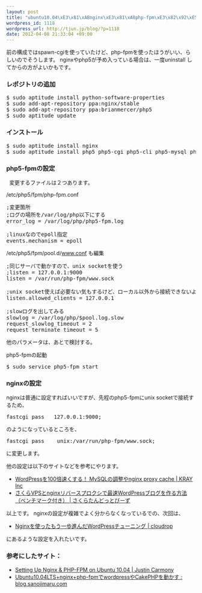 ```yaml
--- 
layout: post
title: "ubuntu10.04\xE3\x81\xABnginx\xE3\x81\xA8php-fpm\xE3\x82\x92\xE5\x85\xA5\xE3\x82\x8C\xE3\x81\xA6wordpress\xE5\x8B\x95\xE3\x81\x8B\xE3\x81\x99"
wordpress_id: 1118
wordpress_url: http://tjun.jp/blog/?p=1118
date: 2012-04-08 21:33:04 +09:00
---
```

前の構成ではspawn-cgiを使っていたけど、php-fpmを使ったほうがいい、らしいのでそうします。
nginxやphp5が予め入っている場合は、一度uninstall してからの方がよいかもです。

<h3>レポジトリの追加</h3>
<pre>
$ sudo aptitude install python-software-properties
$ sudo add-apt-repository ppa:nginx/stable
$ sudo add-apt-repository ppa:brianmercer/php5
$ sudo aptitude update
</pre>


<h3>インストール</h3>
<pre>
$ sudo aptitude install nginx
$ sudo aptitude install php5 php5-cgi php5-cli php5-mysql php5-gd php-apc php5-fpm
</pre>


<h3>php5-fpmの設定</h3> 
変更するファイルは２つあります。

/etc/php5/fpm/php-fpm.conf
<pre>
;変更箇所
;ログの場所を/var/log/php以下にする
error_log = /var/log/php/php5-fpm.log

;linuxなのでepoll指定
events.mechanism = epoll
</pre>

/etc/php5/fpm/pool.d/www.conf
も編集
<pre>
;同じサーバで動かすので、unix socketを使う
;listen = 127.0.0.1:9000
listen = /var/run/php-fpm/www.sock

;unix socket使えば必要ない気もするけど、ローカル以外から接続できないように。
listen.allowed_clients = 127.0.0.1

;slowログを出してみる
slowlog = /var/log/php/$pool.log.slow
request_slowlog_timeout = 2
request_terminate_timeout = 5
</pre>
他のパラメータは、あとで検討する。

php5-fpmの起動
<pre>
$ sudo service php5-fpm start
</pre>



<h3>nginxの設定</h3>

nginxは普通に設定すればいいですが、先程のphp5-fpmにunix socketで接続するため、
<pre>fastcgi_pass   127.0.0.1:9000;</pre>
のようになっているところを、
<pre>fastcgi_pass    unix:/var/run/php-fpm/www.sock;</pre>
に変更します。

他の設定は以下のサイトなどを参考にやります。
<ul>
<li><a href="http://kray.jp/blog/wordpress-tuning/">WordPressを100倍速くする！ MySQLの調整やnginx proxy cache | KRAY Inc</a></li>
<li><a href="http://sakuratan.biz/archives/4582">さくらVPSとnginxリバースプロクシで最速WordPressブログを作る方法（ベンチマーク付き） | さくらたんどっとびーず</a></li>
</ul>



以上です。
nginxの設定が複雑でよく分からなくなっているでの、次回は、
<ul>
<li><a href="http://cloudrop.jp/wordpress/more_tuning_on_nginx#toc-wordpress-conf">Nginxを使ったもう一歩進んだWordPressチューニング | cloudrop</a></li>
</ul>
にあるような設定を入れたいです。



<h3>参考にしたサイト：</h3>
<ul>
<li><a href="http://www.justincarmony.com/blog/2011/10/24/setting-up-nginx-php-fpm-on-ubuntu-10-04/">Setting Up Nginx &amp; PHP-FPM on Ubuntu 10.04 | Justin Carmony</a></li>
<li><a href="http://blog.sanojimaru.com/post/18535554226/ubuntu10-04lts-nginx-php-fpm-wordpress-cakephp">Ubuntu10.04LTS+nginx+php-fpmでwordpressやCakePHPを動かす : blog.sanojimaru.com</a></li>
</ul>
